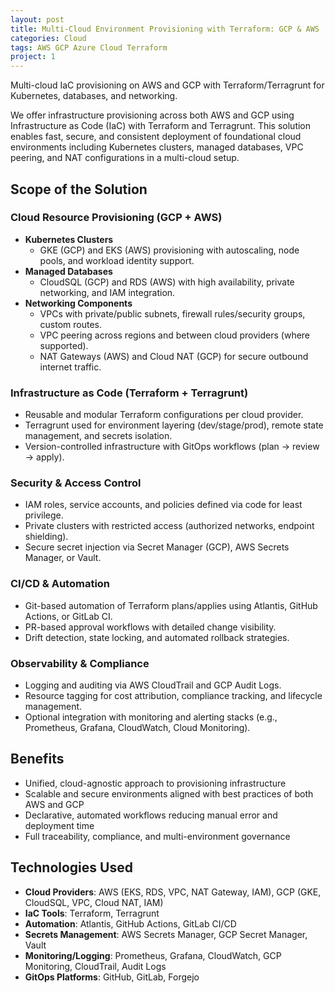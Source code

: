 ```yaml
---
layout: post
title: Multi-Cloud Environment Provisioning with Terraform: GCP & AWS
categories: Cloud
tags: AWS GCP Azure Cloud Terraform
project: 1
---
```


Multi-cloud IaC provisioning on AWS and GCP with Terraform/Terragrunt for Kubernetes, databases, and networking.

<!--more-->

We offer infrastructure provisioning across both AWS and GCP using Infrastructure as Code (IaC) with Terraform and Terragrunt. This solution enables fast, secure, and consistent deployment of foundational cloud environments including Kubernetes clusters, managed databases, VPC peering, and NAT configurations in a multi-cloud setup.

## Scope of the Solution

### Cloud Resource Provisioning (GCP + AWS)

- **Kubernetes Clusters**  
  - GKE (GCP) and EKS (AWS) provisioning with autoscaling, node pools, and workload identity support.  
- **Managed Databases**  
  - CloudSQL (GCP) and RDS (AWS) with high availability, private networking, and IAM integration.  
- **Networking Components**  
  - VPCs with private/public subnets, firewall rules/security groups, custom routes.  
  - VPC peering across regions and between cloud providers (where supported).  
  - NAT Gateways (AWS) and Cloud NAT (GCP) for secure outbound internet traffic.

### Infrastructure as Code (Terraform + Terragrunt)

- Reusable and modular Terraform configurations per cloud provider.  
- Terragrunt used for environment layering (dev/stage/prod), remote state management, and secrets isolation.  
- Version-controlled infrastructure with GitOps workflows (plan → review → apply).

### Security & Access Control

- IAM roles, service accounts, and policies defined via code for least privilege.  
- Private clusters with restricted access (authorized networks, endpoint shielding).  
- Secure secret injection via Secret Manager (GCP), AWS Secrets Manager, or Vault.

### CI/CD & Automation

- Git-based automation of Terraform plans/applies using Atlantis, GitHub Actions, or GitLab CI.  
- PR-based approval workflows with detailed change visibility.  
- Drift detection, state locking, and automated rollback strategies.

### Observability & Compliance

- Logging and auditing via AWS CloudTrail and GCP Audit Logs.  
- Resource tagging for cost attribution, compliance tracking, and lifecycle management.  
- Optional integration with monitoring and alerting stacks (e.g., Prometheus, Grafana, CloudWatch, Cloud Monitoring).

## Benefits

- Unified, cloud-agnostic approach to provisioning infrastructure  
- Scalable and secure environments aligned with best practices of both AWS and GCP  
- Declarative, automated workflows reducing manual error and deployment time  
- Full traceability, compliance, and multi-environment governance

## Technologies Used

- **Cloud Providers**: AWS (EKS, RDS, VPC, NAT Gateway, IAM), GCP (GKE, CloudSQL, VPC, Cloud NAT, IAM)  
- **IaC Tools**: Terraform, Terragrunt  
- **Automation**: Atlantis, GitHub Actions, GitLab CI/CD  
- **Secrets Management**: AWS Secrets Manager, GCP Secret Manager, Vault  
- **Monitoring/Logging**: Prometheus, Grafana, CloudWatch, GCP Monitoring, CloudTrail, Audit Logs  
- **GitOps Platforms**: GitHub, GitLab, Forgejo
